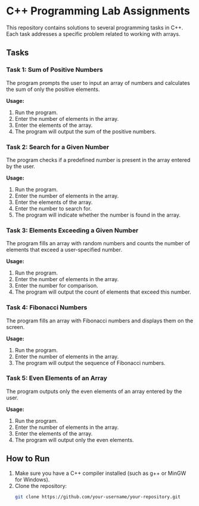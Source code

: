 # C++ Programming Lab Assignments

This repository contains solutions to several programming tasks in C++. Each task addresses a specific problem related to working with arrays.

## Tasks

### Task 1: Sum of Positive Numbers
The program prompts the user to input an array of numbers and calculates the sum of only the positive elements.

**Usage:**
1. Run the program.
2. Enter the number of elements in the array.
3. Enter the elements of the array.
4. The program will output the sum of the positive numbers.

### Task 2: Search for a Given Number
The program checks if a predefined number is present in the array entered by the user.

**Usage:**
1. Run the program.
2. Enter the number of elements in the array.
3. Enter the elements of the array.
4. Enter the number to search for.
5. The program will indicate whether the number is found in the array.

### Task 3: Elements Exceeding a Given Number
The program fills an array with random numbers and counts the number of elements that exceed a user-specified number.

**Usage:**
1. Run the program.
2. Enter the number of elements in the array.
3. Enter the number for comparison.
4. The program will output the count of elements that exceed this number.

### Task 4: Fibonacci Numbers
The program fills an array with Fibonacci numbers and displays them on the screen.

**Usage:**
1. Run the program.
2. Enter the number of elements in the array.
3. The program will output the sequence of Fibonacci numbers.

### Task 5: Even Elements of an Array
The program outputs only the even elements of an array entered by the user.

**Usage:**
1. Run the program.
2. Enter the number of elements in the array.
3. Enter the elements of the array.
4. The program will output only the even elements.

## How to Run

1. Make sure you have a C++ compiler installed (such as g++ or MinGW for Windows).
2. Clone the repository:
   ```bash
   git clone https://github.com/your-username/your-repository.git
   ```
